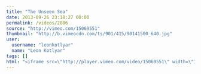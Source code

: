 ```yaml
---
title: "The Unseen Sea"
date: 2013-09-26 23:18:27 00:00
permalink: /videos/2086
source: "http://vimeo.com/15069551"
thumbnail: "http://b.vimeocdn.com/ts/901/415/90141500_640.jpg"
user:
  username: "leonkotlyar"
  name: "Leon Kotlyar"
tags: []
html: "<iframe src=\"http://player.vimeo.com/video/15069551\" width=\"1280\" height=\"720\" frameborder=\"0\" webkitallowfullscreen mozallowfullscreen allowfullscreen></iframe>"
---
```


